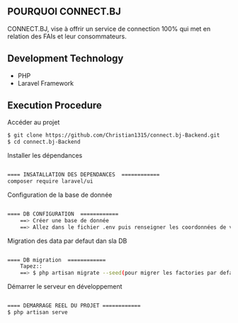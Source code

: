 
## POURQUOI CONNECT.BJ

CONNECT.BJ, vise à offrir un service de connection 100% qui met en relation des FAIs et leur consommateurs.

## Development Technology

- PHP
- Laravel Framework

## Execution Procedure

Accéder au projet
```bash
$ git clone https://github.com/Christian1315/connect.bj-Backend.git
$ cd connect.bj-Backend

```
Installer les dépendances
```bash

==== INSATALLATION DES DEPENDANCES  ============
composer require laravel/ui


```
Configuration de la base de donnée
```bash

==== DB CONFIGURATION  ============
    ==> Créer une base de donnée
    ==> Allez dans le fichier .env puis renseigner les coordonnées de votre DB que vous venez de créer

```
Migration des data par defaut dan sla DB
```bash

==== DB migration  ============
    Tapez::
    ==> $ php artisan migrate --seed(pour migrer les factories par defaut)

```
Démarrer le serveur en développement
```bash

==== DEMARRAGE REEL DU PROJET ============
$ php artisan serve
